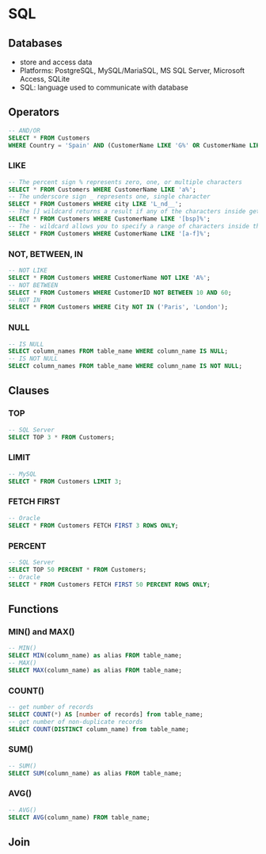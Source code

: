 # SQL
## Databases
- store and access data
- Platforms: PostgreSQL, MySQL/MariaSQL, MS SQL Server, Microsoft Access, SQLite
- SQL: language used to communicate with database

## Operators
```sql
-- AND/OR
SELECT * FROM Customers
WHERE Country = 'Spain' AND (CustomerName LIKE 'G%' OR CustomerName LIKE 'R%');
```
### LIKE
```sql
-- The percent sign % represents zero, one, or multiple characters
SELECT * FROM Customers WHERE CustomerName LIKE 'a%';
-- The underscore sign _ represents one, single character
SELECT * FROM Customers WHERE city LIKE 'L_nd__';
-- The [] wildcard returns a result if any of the characters inside gets a match.
SELECT * FROM Customers WHERE CustomerName LIKE '[bsp]%';
-- The - wildcard allows you to specify a range of characters inside the [] wildcard.
SELECT * FROM Customers WHERE CustomerName LIKE '[a-f]%';
```
### NOT, BETWEEN, IN
```sql
-- NOT LIKE
SELECT * FROM Customers WHERE CustomerName NOT LIKE 'A%';
-- NOT BETWEEN
SELECT * FROM Customers WHERE CustomerID NOT BETWEEN 10 AND 60;
-- NOT IN
SELECT * FROM Customers WHERE City NOT IN ('Paris', 'London');
```
### NULL
```sql
-- IS NULL
SELECT column_names FROM table_name WHERE column_name IS NULL;
-- IS NOT NULL
SELECT column_names FROM table_name WHERE column_name IS NOT NULL;
```

## Clauses
### TOP
```sql
-- SQL Server
SELECT TOP 3 * FROM Customers;
```
### LIMIT
```sql
-- MySQL
SELECT * FROM Customers LIMIT 3;
```
### FETCH FIRST
```sql
-- Oracle
SELECT * FROM Customers FETCH FIRST 3 ROWS ONLY;
```
### PERCENT
```sql
-- SQL Server
SELECT TOP 50 PERCENT * FROM Customers;
-- Oracle
SELECT * FROM Customers FETCH FIRST 50 PERCENT ROWS ONLY;
```
## Functions
### MIN() and MAX()
```sql
-- MIN()
SELECT MIN(column_name) as alias FROM table_name;
-- MAX()
SELECT MAX(column_name) as alias FROM table_name;
```
### COUNT()
```sql
-- get number of records
SELECT COUNT(*) AS [number of records] from table_name;
-- get number of non-duplicate records
SELECT COUNT(DISTINCT column_name) from table_name;
```
### SUM()
```sql
-- SUM()
SELECT SUM(column_name) as alias FROM table_name;
```
### AVG()
```sql
-- AVG()
SELECT AVG(column_name) FROM table_name;
```

## Join
```sql

```

